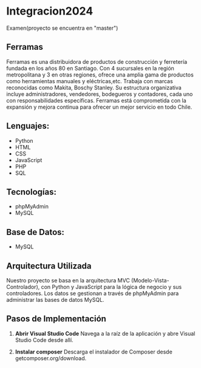 # Integracion2024
Examen(proyecto se encuentra en "master")

## Ferramas

Ferramas es una distribuidora de productos de construcción y ferretería fundada en los años 80 en Santiago. 
Con 4 sucursales en la región metropolitana y 3 en otras regiones, ofrece una amplia gama de productos como herramientas manuales y eléctricas,etc. 
Trabaja con marcas reconocidas como Makita, Boschy Stanley. Su estructura organizativa incluye administradores, vendedores, bodegueros y contadores, cada uno con responsabilidades específicas. 
Ferramas está comprometida con la expansión y mejora continua para ofrecer un mejor servicio en todo Chile.



## Lenguajes:
- Python
- HTML
- CSS
- JavaScript
- PHP
- SQL

## Tecnologías:
- phpMyAdmin
- MySQL

## Base de Datos:
- MySQL

## Arquitectura Utilizada
Nuestro proyecto se basa en la arquitectura MVC (Modelo-Vista-Controlador), con Python y JavaScript para la lógica de negocio y sus controladores. Los datos se gestionan a través de phpMyAdmin para administrar las bases de datos MySQL.

## Pasos de Implementación
1. **Abrir Visual Studio Code**
   Navega a la raíz de la aplicación y abre Visual Studio Code desde allí.

2. **Instalar composer**
   Descarga el instalador de Composer desde getcomposer.org/download.

